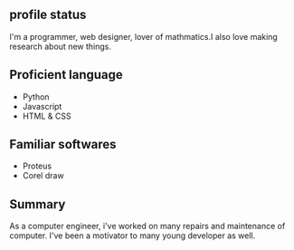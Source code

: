 ## profile status
I'm a programmer, web designer, lover of mathmatics.I also love making research about new things.

## Proficient language 
- Python
- Javascript 
- HTML & CSS

## Familiar softwares
- Proteus
- Corel draw

## Summary
As a computer engineer, i've worked on many repairs and maintenance of computer. I've been a motivator to many young developer as well.
